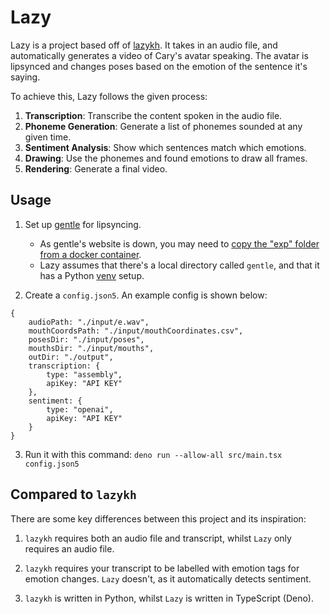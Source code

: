# Lazy

Lazy is a project based off of [lazykh](https://github.com/carykh/lazykh). It takes in an audio file, and automatically generates a video of Cary's avatar speaking. The avatar is lipsynced and changes poses based on the emotion of the sentence it's saying.

To achieve this, Lazy follows the given process:

1. **Transcription**: Transcribe the content spoken in the audio file.
2. **Phoneme Generation**: Generate a list of phonemes sounded at any given time.
3. **Sentiment Analysis**: Show which sentences match which emotions.
4. **Drawing**: Use the phonemes and found emotions to draw all frames.
5. **Rendering**: Generate a final video.

## Usage

1. Set up [gentle](https://github.com/lowerquality/gentle) for lipsyncing.
    - As gentle's website is down, you may need to [copy the "exp" folder from a docker container](https://github.com/lowerquality/gentle/issues/336).
    - Lazy assumes that there's a local directory called `gentle`, and that it has a Python [venv](https://docs.python.org/3/library/venv.html) setup.

2. Create a `config.json5`. An example config is shown below:

```json5
{
    audioPath: "./input/e.wav",
    mouthCoordsPath: "./input/mouthCoordinates.csv",
    posesDir: "./input/poses",
    mouthsDir: "./input/mouths",
    outDir: "./output",
    transcription: {
        type: "assembly",
        apiKey: "API KEY"
    },
    sentiment: {
        type: "openai",
        apiKey: "API KEY"
    }
}
```

3. Run it with this command: `deno run --allow-all src/main.tsx config.json5`

## Compared to `lazykh`

There are some key differences between this project and its inspiration:

1. `lazykh` requires both an audio file and transcript, whilst `Lazy` only requires an audio file.

2. `lazykh` requires your transcript to be labelled with emotion tags for emotion changes. `Lazy` doesn't, as it automatically detects sentiment.

3. `lazykh` is written in Python, whilst `Lazy` is written in TypeScript (Deno).